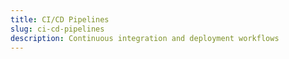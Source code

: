 ```yaml
---
title: CI/CD Pipelines
slug: ci-cd-pipelines
description: Continuous integration and deployment workflows
---
```

